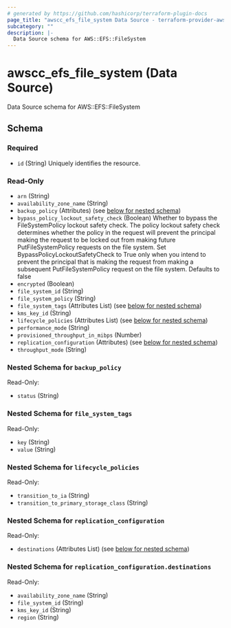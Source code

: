 ```yaml
---
# generated by https://github.com/hashicorp/terraform-plugin-docs
page_title: "awscc_efs_file_system Data Source - terraform-provider-awscc"
subcategory: ""
description: |-
  Data Source schema for AWS::EFS::FileSystem
---
```


# awscc_efs_file_system (Data Source)

Data Source schema for AWS::EFS::FileSystem



<!-- schema generated by tfplugindocs -->
## Schema

### Required

- `id` (String) Uniquely identifies the resource.

### Read-Only

- `arn` (String)
- `availability_zone_name` (String)
- `backup_policy` (Attributes) (see [below for nested schema](#nestedatt--backup_policy))
- `bypass_policy_lockout_safety_check` (Boolean) Whether to bypass the FileSystemPolicy lockout safety check. The policy lockout safety check determines whether the policy in the request will prevent the principal making the request to be locked out from making future PutFileSystemPolicy requests on the file system. Set BypassPolicyLockoutSafetyCheck to True only when you intend to prevent the principal that is making the request from making a subsequent PutFileSystemPolicy request on the file system. Defaults to false
- `encrypted` (Boolean)
- `file_system_id` (String)
- `file_system_policy` (String)
- `file_system_tags` (Attributes List) (see [below for nested schema](#nestedatt--file_system_tags))
- `kms_key_id` (String)
- `lifecycle_policies` (Attributes List) (see [below for nested schema](#nestedatt--lifecycle_policies))
- `performance_mode` (String)
- `provisioned_throughput_in_mibps` (Number)
- `replication_configuration` (Attributes) (see [below for nested schema](#nestedatt--replication_configuration))
- `throughput_mode` (String)

<a id="nestedatt--backup_policy"></a>
### Nested Schema for `backup_policy`

Read-Only:

- `status` (String)


<a id="nestedatt--file_system_tags"></a>
### Nested Schema for `file_system_tags`

Read-Only:

- `key` (String)
- `value` (String)


<a id="nestedatt--lifecycle_policies"></a>
### Nested Schema for `lifecycle_policies`

Read-Only:

- `transition_to_ia` (String)
- `transition_to_primary_storage_class` (String)


<a id="nestedatt--replication_configuration"></a>
### Nested Schema for `replication_configuration`

Read-Only:

- `destinations` (Attributes List) (see [below for nested schema](#nestedatt--replication_configuration--destinations))

<a id="nestedatt--replication_configuration--destinations"></a>
### Nested Schema for `replication_configuration.destinations`

Read-Only:

- `availability_zone_name` (String)
- `file_system_id` (String)
- `kms_key_id` (String)
- `region` (String)
